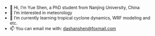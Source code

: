 - 👋 Hi, I’m Yue Shen, a PhD student from Nanjing University, China
- 👀 I’m interested in meteorology
- 🌱 I’m currently learning tropical cyclone dynamics, WRF modeling and etc.
- 📫 You can email me with: dashanshen@foxmail.com

<!---
dashanshen/dashanshen is a ✨ special ✨ repository because its `README.md` (this file) appears on your GitHub profile.
You can click the Preview link to take a look at your changes.
--->

